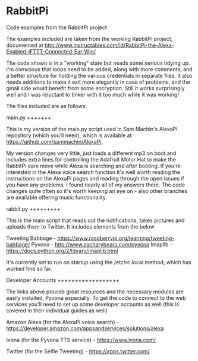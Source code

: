 # RabbitPi
Code examples from the RabbitPi project

The examples included are taken from the working RabbitPi project, documented at http://www.instructables.com/id/RabbitPi-the-Alexa-Enabled-IFTTT-Connected-Ear-Wig/

The code shown is in a "working" state but neads some serious tidying up. I'm conscious that loops need to be added, along with more comments, and a better structure for holding the various credentials in separate files. It also needs additions to make it exit more elegantly in case of problems, and the gmail side would benefit from some encryption. Still it works surprisingly well and I was reluctant to tinker with it too much while it was working! 

The files included are as follows: 

main.py
+++++++

This is my version of the main.py script used in Sam Machin's AlexaPi repository (which you'll need), which is available at https://github.com/sammachin/AlexaPi. 

My version changes very little, just loads a different mp3 on boot and includes extra lines for controlling the Adafruit Motor Hat to make the RabbitPi ears move while Alexa is searching and after booting. If you're interested in the Alexa voice search function it's well worth reading the instructions on the AlexaPi pages and reading through the open issues if you have any problems, I found nearly all of my answers there. The code changes quite often so it's worth keeping an eye on - also other branches are available offering music functionality.

rabbit.py
+++++++++

This is the main script that reads out the notifications, takes pictures and uploads them to Twitter. It includes elements from the below 

Tweeting Babbage - https://www.raspberrypi.org/learning/tweeting-babbage/
Pyvona - http://www.zacharybears.com/pyvona 
Imaplib - https://docs.python.org/2/library/imaplib.html

It's currently set to run on startup using the /etc/rc.local method, which has worked fine so far.

Developer Accounts
++++++++++++++++++

The links above provide great resources and the necessary modules are easily installed, Pyvona especially. To get the code to connect to the web services you'll need to set up some developer accounts as well (this is covered in their individual guides as well)

Amazon Alexa (for the AlexaPi voice search) - https://developer.amazon.com/appsandservices/solutions/alexa

Ivona (for the Pyvona TTS service) - https://www.ivona.com/ 

Twitter (for the Selfie Tweeting) - https://apps.twitter.com/








